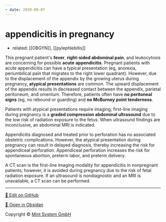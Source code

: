 ```yaml
---
- date: 2020-09-07
---
```


# appendicitis in pregnancy

- related: [[OBGYN]], [[pylephlebitis]]

This pregnant patient's **fever**, **right-sided abdominal pain**, and leukocytosis are concerning for possible **acute** **appendicitis**.  Pregnant patients with acute appendicitis can have a typical presentation (eg, anorexia, periumbilical pain that migrates to the right lower quadrant).  However, due to the displacement of the appendix by the growing uterus during pregnancy, **atypical presentations** are common.  The upward displacement of the appendix results in decreased contact between the appendix, parietal peritoneum, and omentum.  Therefore, patients often have **no peritoneal signs** (eg, no rebound or guarding) and **no McBurney point tenderness**.

Patients with atypical presentations require imaging; first-line imaging during pregnancy is a **graded compression abdominal ultrasound** due to the low risk of radiation exposure to the fetus.  When ultrasound findings are inconclusive, an abdominal MRI is indicated.

Appendicitis diagnosed and treated prior to perforation has no associated obstetric complications.  However, the atypical presentation during pregnancy can result in delayed diagnosis, thereby increasing the risk for appendiceal perforation.  Appendiceal perforation increases the risk for spontaneous abortion, preterm labor, and preterm delivery.

A CT scan is the first-line imaging modality for appendicitis in nonpregnant patients; however, it is avoided during pregnancy due to the risk of fetal radiation exposure.  If an ultrasound is nondiagnostic and an MRI is unavailable, a CT scan can be performed.


<hr>

[📝 Edit on GitHub](https://github.com/Mint-System/Knowledge/blob/master/appendicitis%20in%20pregnancy.md)

[📂 Open in Obsidan](obsidian://open?vault=Knowledge%20Mint%20System&file=appendicitis%20in%20pregnancy.md ':target=_self')

<footer>Copyright © <a href="https://www.mint-system.ch/">Mint System GmbH</a></footer>